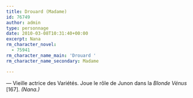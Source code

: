 ```yaml
---
title: Drouard (Madame)
id: 76749
author: admin
type: personnage
date: 2010-03-08T10:31:40+00:00
excerpt: Nana
rm_character_novel:
  - 75941
rm_character_name_main: 'Drouard '
rm_character_name_secondary: Madame

---
```

— Vieille actrice des Variétés. Joue le rôle de Junon dans la _Blonde Vénus_ [167]. _(Nana.)_